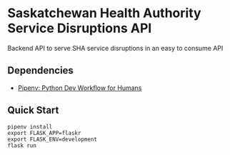 # Saskatchewan Health Authority Service Disruptions API
Backend API to serve SHA service disruptions in an easy to consume API

## Dependencies

* [Pipenv: Python Dev Workflow for Humans](https://pipenv.pypa.io/en/latest/)

## Quick Start
```
pipenv install
export FLASK_APP=flaskr
export FLASK_ENV=development
flask run
``` 